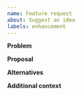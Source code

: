 ```yaml
---
name: Feature request
about: Suggest an idea
labels: enhancement
---
```


**Problem**

**Proposal**

**Alternatives**

**Additional context**
